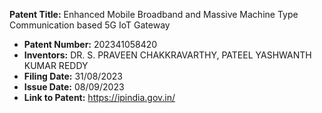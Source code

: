 **Patent Title:** Enhanced Mobile Broadband and Massive Machine Type Communication based 5G IoT Gateway
- **Patent Number:** 202341058420
- **Inventors:** DR. S. PRAVEEN CHAKKRAVARTHY, PATEEL YASHWANTH KUMAR REDDY
- **Filing Date:** 31/08/2023
- **Issue Date:** 08/09/2023
- **Link to Patent:** https://ipindia.gov.in/
